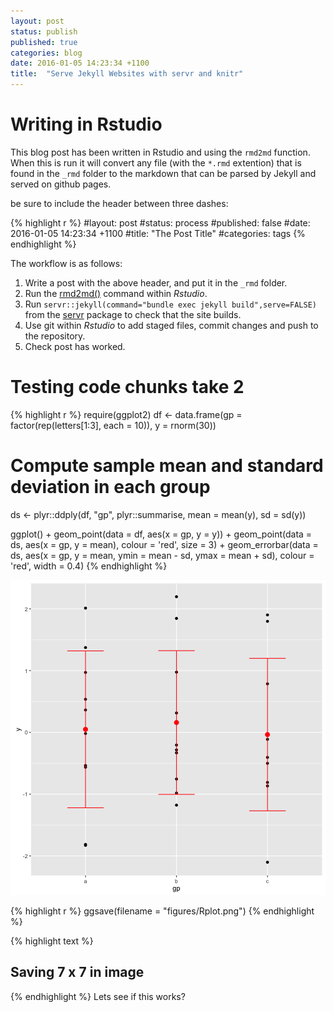 ```yaml
---
layout: post
status: publish
published: true
categories: blog
date: 2016-01-05 14:23:34 +1100
title:  "Serve Jekyll Websites with servr and knitr"
---
```


# Writing in Rstudio
This blog post has been written in Rstudio and using the `rmd2md` function. When this is run it will convert any file (with the `*.rmd` extention) that is found in the `_rmd` folder to the markdown that can be parsed by Jekyll and served on github pages. 
 
be sure to include the header between three dashes:
 

{% highlight r %}
#layout: post
#status: process
#published: false
#date: 2016-01-05 14:23:34 +1100
#title:  "The Post Title"
#categories: tags
{% endhighlight %}
 
The workflow is as follows:
 
1. Write a post with the above header, and put it in the `_rmd` folder.
2. Run the [rmd2md()](https://github.com/AndySouth/andysouth.github.io/blob/master/rmd2md.r) command within *Rstudio*.
3. Run `servr::jekyll(command="bundle exec jekyll build",serve=FALSE)` from the [servr](https://github.com/yihui/servr) package to check that the site builds.
4. Use git within *Rstudio* to add staged files, commit changes and push to the repository.
5. Check post has worked.  
 
 
# Testing code chunks take 2

{% highlight r %}
require(ggplot2)
df <- data.frame(gp = factor(rep(letters[1:3], each = 10)),
                 y = rnorm(30))
# Compute sample mean and standard deviation in each group
ds <- plyr::ddply(df, "gp", plyr::summarise, mean = mean(y), sd = sd(y))
 
 
ggplot() +
  geom_point(data = df, aes(x = gp, y = y)) +
  geom_point(data = ds, aes(x = gp, y = mean),
             colour = 'red', size = 3) +
  geom_errorbar(data = ds, aes(x = gp, y = mean,
                               ymin = mean - sd, ymax = mean + sd),
                colour = 'red', width = 0.4)
{% endhighlight %}

![plot of chunk unnamed-chunk-2](/figures/unnamed-chunk-2-1.png) 

{% highlight r %}
ggsave(filename = "figures/Rplot.png")
{% endhighlight %}



{% highlight text %}
## Saving 7 x 7 in image
{% endhighlight %}
Lets see if this works?
